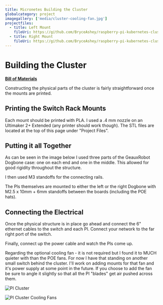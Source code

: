 ```yaml
---
title: Micronetes Building the Cluster
globalcategory: project
imagegallery: ['media/cluster-cooling-fan.jpg']
projectfiles:
  - title: Left Mount
    fileUri: https://github.com/BryceAshey/raspberry-pi-kubernetes-cluster/blob/master/designs/netgear-pi-mount-left.stl
  - title: Right Mount
    fileUri: https://github.com/BryceAshey/raspberry-pi-kubernetes-cluster/blob/master/designs/netgear-pi-mount-right.stl
---
```


# Building the Cluster

[**Bill of Materials**](BOM.md)

Constructing the physical parts of the cluster is fairly straightforward once the mounts are printed.

## Printing the Switch Rack Mounts

Each mount should be printed with PLA. I used a .4 mm nozzle on an Ultimaker 2+ Extended (any printer should work though). The STL files are located at the top of this page under "Project Files".

## Putting it all Together

As can be seen in the image below I used three parts of the GeauxRobot Dogbone case: one on each end and one in the middle. This allowed for good rigidity throughout the structure.

I then used M3 standoffs for the connecting rails.

The PIs themselves are mounted to either the left or the right Dogbone with M2.5 x 10mm + 6mm standoffs between the boards (including the POE hats).

## Connecting the Electrical

Once the physical structure is in place go ahead and connect the 6" ethernet cables to the switch and each PI. Connect your network to the far right port of the switch.

Finally, connect up the power cable and watch the PIs come up.

Regarding the optional cooling fan - it is not required but I found it to MUCH quieter with than the POE fans. For now I have that standing on another small switch behind the cluster. I'll work on adding mounts for that fan and it's power supply at some point in the future. If you choose to add the fan be sure to angle it slightly so that all the PI "blades" get air pushed across them.

![PI Cluster](https://i.imgur.com/z3KjNY4.jpg)

![PI Cluster Cooling Fans](https://i.imgur.com/9nAlQBW.jpg)